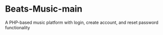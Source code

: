 # Beats-Music-main
 A PHP-based music platform with login, create account, and reset password functionality
